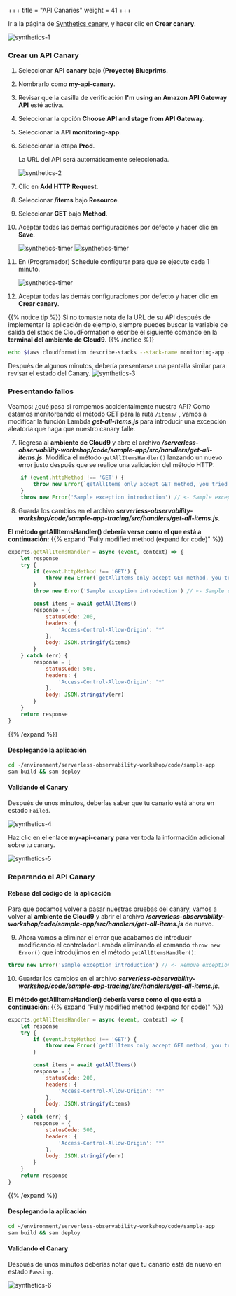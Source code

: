 +++
title = "API Canaries"
weight = 41
+++


Ir a la página de [Synthetics canary](https://console.aws.amazon.com/cloudwatch/home?#synthetics:canary/list), y hacer clic en **Crear canary**.

![synthetics-1](/images/synthetics1.png)

### Crear un API Canary

1. Seleccionar **API canary** bajo **(Proyecto) Blueprints**.
1. Nombrarlo como **my-api-canary**.
1. Revisar que la casilla de verificación  **I'm using an Amazon API Gateway API** esté activa.
1. Seleccionar la opción **Choose API and stage from API Gateway**.
1. Seleccionar la API **monitoring-app**.
1. Seleccionar la etapa **Prod**.

    La URL del API será automáticamente seleccionada.

    ![synthetics-2](/images/synthetics2.png)

1. Clic en **Add HTTP Request**.
1. Seleccionar **/items** bajo **Resource**.
1. Seleccionar **GET** bajo **Method**.
1. Aceptar todas las demás configuraciones por defecto y hacer clic en **Save**.

    ![synthetics-timer](/images/synthetics_http_request.png)
    ![synthetics-timer](/images/synthetics_http_request_1.png)

1. En (Programador) Schedule configurar para que se ejecute cada 1 minuto.

    ![synthetics-timer](/images/synthetics_timer.png)

1. Aceptar todas las demás configuraciones por defecto y hacer clic en **Crear canary**.

{{% notice tip %}}
Si no tomaste nota de la URL de su API después de implementar la aplicación de ejemplo, siempre puedes buscar la variable de salida del stack de CloudFormation o escribe el siguiente comando en la **terminal del ambiente de Cloud9**.
{{% /notice %}}

```sh
echo $(aws cloudformation describe-stacks --stack-name monitoring-app --output json | jq '.Stacks[].Outputs[] | select(.OutputKey=="ApiUrl") | .OutputValue' | sed -e 's/^"//'  -e 's/"$//')
```

Después de algunos minutos, debería presentarse una pantalla similar para revisar el estado del Canary.
![synthetics-3](/images/synthetics3.png)

### Presentando fallos

Veamos: ¿qué pasa si rompemos accidentalmente nuestra API? Como estamos monitoreando el método GET para la ruta `/items/` , vamos a modificar la función Lambda  ***get-all-items.js*** para introducir una excepción aleatoria que haga que nuestro canary falle.

7. Regresa al **ambiente de Cloud9** y abre el archivo ***/serverless-observability-workshop/code/sample-app/src/handlers/get-all-items.js***. Modifica el método `getAllItemsHandler()` lanzando un nuevo error justo después que se realice una validación del método HTTP:

```javascript
    if (event.httpMethod !== 'GET') {
        throw new Error(`getAllItems only accept GET method, you tried: ${event.httpMethod}`)
    }
    throw new Error('Sample exception introduction') // <- Sample exception throw 
```

8. Guarda los cambios en el archivo ***serverless-observability-workshop/code/sample-app-tracing/src/handlers/get-all-items.js***.

**El método getAllItemsHandler() debería verse como el que está a continuación:**
{{% expand "Fully modified method (expand for code)" %}}
```javascript
exports.getAllItemsHandler = async (event, context) => {
    let response
    try {
        if (event.httpMethod !== 'GET') {
            throw new Error(`getAllItems only accept GET method, you tried: ${event.httpMethod}`)
        }
        throw new Error('Sample exception introduction') // <- Sample exception throw 

        const items = await getAllItems()
        response = {
            statusCode: 200,
            headers: {
                'Access-Control-Allow-Origin': '*'
            },
            body: JSON.stringify(items)
        }
    } catch (err) {
        response = {
            statusCode: 500,
            headers: {
                'Access-Control-Allow-Origin': '*'
            },
            body: JSON.stringify(err)
        }
    }
    return response
}
```
{{% /expand  %}}


#### Desplegando la aplicación

```sh
cd ~/environment/serverless-observability-workshop/code/sample-app
sam build && sam deploy
```

#### Validando el Canary

Después de unos minutos, deberías saber que tu canario está ahora en estado `Failed`.
 
![synthetics-4](/images/synthetics4.png)

Haz clic en el enlace **my-api-canary** para ver toda la información adicional sobre tu canary.

![synthetics-5](/images/synthetics5.png)

### Reparando el API Canary

#### Rebase del código de la aplicación

Para que podamos volver a pasar nuestras pruebas del canary, vamos a volver al **ambiente de Cloud9** y abrir el archivo  ***/serverless-observability-workshop/code/sample-app/src/handlers/get-all-items.js*** de nuevo. 

9. Ahora vamos a eliminar el error que acabamos de introducir modificando el controlador Lambda eliminando el comando `throw new Error()` que introdujimos en el método  `getAllItemsHandler()`:

```javascript
throw new Error('Sample exception introduction') // <- Remove exception throw 
```

10. Guardar los cambios en el archivo ***serverless-observability-workshop/code/sample-app-tracing/src/handlers/get-all-items.js***.

**El método getAllItemsHandler() debería verse como el que está a continuación:**
{{% expand "Fully modified method (expand for code)" %}}
```javascript
exports.getAllItemsHandler = async (event, context) => {
    let response
    try {
        if (event.httpMethod !== 'GET') {
            throw new Error(`getAllItems only accept GET method, you tried: ${event.httpMethod}`)
        }

        const items = await getAllItems()
        response = {
            statusCode: 200,
            headers: {
                'Access-Control-Allow-Origin': '*'
            },
            body: JSON.stringify(items)
        }
    } catch (err) {
        response = {
            statusCode: 500,
            headers: {
                'Access-Control-Allow-Origin': '*'
            },
            body: JSON.stringify(err)
        }
    }
    return response
}
```
{{% /expand  %}}

#### Desplegando la aplicación

```sh
cd ~/environment/serverless-observability-workshop/code/sample-app
sam build && sam deploy
```

#### Validando el Canary

Después de unos minutos deberías notar que tu canario está de nuevo en estado `Passing`.

![synthetics-6](/images/synthetics6.png)
